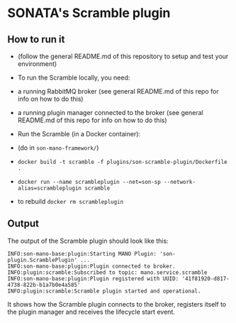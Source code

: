 # SONATA's Scramble plugin

## How to run it

* (follow the general README.md of this repository to setup and test your environment)
* To run the Scramble locally, you need:
 * a running RabbitMQ broker (see general README.md of this repo for info on how to do this)
 * a running plugin manager connected to the broker (see general README.md of this repo for info on how to do this)
 
* Run the Scramble (in a Docker container):
 * (do in `son-mano-framework/`)
 * `docker build -t scramble -f plugins/son-scramble-plugin/Dockerfile .`
 * `docker run --name scrambleplugin --net=son-sp --network-alias=scrambleplugin scramble`
 * to rebuild `docker rm scrambleplugin`
 


## Output
The output of the Scramble plugin should look like this:

```
INFO:son-mano-base:plugin:Starting MANO Plugin: 'son-plugin.ScramblePlugin' ...
INFO:son-mano-base:plugin:Plugin connected to broker.
INFO:plugin:scramble:Subscribed to topic: mano.service.scramble
INFO:son-mano-base:plugin:Plugin registered with UUID: '41f81920-d817-4738-822b-b1a7b0e4a585'
INFO:plugin:scramble:Scramble plugin started and operational.
```

It shows how the Scramble plugin connects to the broker, registers itself to the plugin manager and receives the lifecycle start event.

